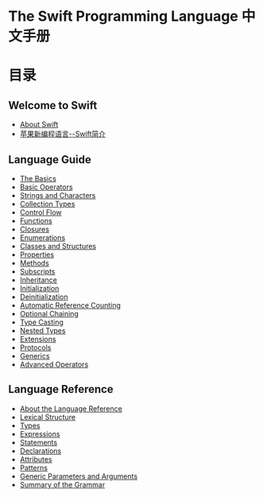 The Swift Programming Language 中文手册
======================================

# 目录

## Welcome to Swift

-  [About Swift](https://github.com/CocoaChina-editors/Welcome-to-Swift/blob/master/The%20Swift%20Programming%20Language/01Welcome%20to%20Swift/01About%20Swift.md)
-  [苹果新编程语言--Swift简介](https://github.com/CocoaChina-editors/Welcome-to-Swift/blob/master/The%20Swift%20Programming%20Language/01Welcome%20to%20Swift/02A%20Swift%20Tour.md)

## Language Guide

-  [The Basics](https://github.com/CocoaChina-editors/Welcome-to-Swift/blob/master/The%20Swift%20Programming%20Language/02Language%20Guide/01The%20Basics.md)
-  [Basic Operators](https://github.com/CocoaChina-editors/Welcome-to-Swift/blob/master/The%20Swift%20Programming%20Language/02Language%20Guide/02Basic%20Operators.md)
-  [Strings and Characters](https://github.com/CocoaChina-editors/Welcome-to-Swift/blob/master/The%20Swift%20Programming%20Language/02Language%20Guide/03Strings%20and%20Characters.md)
-  [Collection Types](https://github.com/CocoaChina-editors/Welcome-to-Swift/blob/master/The%20Swift%20Programming%20Language/02Language%20Guide/04Collection%20Types.md)
-  [Control Flow]()
-  [Functions](https://github.com/CocoaChina-editors/Welcome-to-Swift/blob/master/The%20Swift%20Programming%20Language/02Language%20Guide/06Functions.md)
-  [Closures](https://github.com/CocoaChina-editors/Welcome-to-Swift/blob/master/The%20Swift%20Programming%20Language/02Language%20Guide/07Closures.md)
-  [Enumerations](https://github.com/CocoaChina-editors/Welcome-to-Swift/blob/master/The%20Swift%20Programming%20Language/02Language%20Guide/08Enumerations.md)
-  [Classes and Structures](https://github.com/CocoaChina-editors/Welcome-to-Swift/blob/master/The%20Swift%20Programming%20Language/02Language%20Guide/09Classes%20and%20Structures.md)
-  [Properties](https://github.com/CocoaChina-editors/Welcome-to-Swift/blob/master/The%20Swift%20Programming%20Language/02Language%20Guide/10Properties.md)
-  [Methods](https://github.com/CocoaChina-editors/Welcome-to-Swift/blob/master/The%20Swift%20Programming%20Language/02Language%20Guide/11Methods.md)
-  [Subscripts](https://github.com/CocoaChina-editors/Welcome-to-Swift/blob/master/The%20Swift%20Programming%20Language/02Language%20Guide/12Subscripts.md)
-  [Inheritance](https://github.com/CocoaChina-editors/Welcome-to-Swift/blob/master/The%20Swift%20Programming%20Language/02Language%20Guide/13Inheritance.md)
-  [Initialization](https://github.com/CocoaChina-editors/Welcome-to-Swift/blob/master/The%20Swift%20Programming%20Language/02Language%20Guide/14Initialization.md)
-  [Deinitialization](https://github.com/CocoaChina-editors/Welcome-to-Swift/blob/master/The%20Swift%20Programming%20Language/02Language%20Guide/15Deinitialization.md)
-  [Automatic Reference Counting](https://github.com/CocoaChina-editors/Welcome-to-Swift/blob/master/The%20Swift%20Programming%20Language/02Language%20Guide/16Automatic%20Reference%20Counting.md)
-  [Optional Chaining](https://github.com/CocoaChina-editors/Welcome-to-Swift/blob/master/The%20Swift%20Programming%20Language/02Language%20Guide/17Optional%20Chaining.md)
-  [Type Casting](https://github.com/CocoaChina-editors/Welcome-to-Swift/blob/master/The%20Swift%20Programming%20Language/02Language%20Guide/18Type%20Casting.md)
-  [Nested Types](https://github.com/CocoaChina-editors/Welcome-to-Swift/blob/master/The%20Swift%20Programming%20Language/02Language%20Guide/19Nested%20Types.md)
-  [Extensions](https://github.com/CocoaChina-editors/Welcome-to-Swift/blob/master/The%20Swift%20Programming%20Language/02Language%20Guide/20Extensions.md)
-  [Protocols](https://github.com/CocoaChina-editors/Welcome-to-Swift/blob/master/The%20Swift%20Programming%20Language/02Language%20Guide/21Protocols.md)
-  [Generics](https://github.com/CocoaChina-editors/Welcome-to-Swift/blob/master/The%20Swift%20Programming%20Language/02Language%20Guide/22Generics.md)
-  [Advanced Operators](https://github.com/CocoaChina-editors/Welcome-to-Swift/blob/master/The%20Swift%20Programming%20Language/02Language%20Guide/23Advanced%20Operators.md)

## Language Reference

-  [About the Language Reference](https://github.com/CocoaChina-editors/Welcome-to-Swift/blob/master/The%20Swift%20Programming%20Language/03Language%20Reference/01About%20the%20Language%20Reference.md)
-  [Lexical Structure]()
-  [Types](https://github.com/CocoaChina-editors/Welcome-to-Swift/blob/master/The%20Swift%20Programming%20Language/03Language%20Reference/03Types.md)
-  [Expressions](https://github.com/CocoaChina-editors/Welcome-to-Swift/blob/master/The%20Swift%20Programming%20Language/03Language%20Reference/04Expressions.md)
-  [Statements]()
-  [Declarations](])
-  [Attributes](https://github.com/CocoaChina-editors/Welcome-to-Swift/blob/master/The%20Swift%20Programming%20Language/03Language%20Reference/07Attributes.md)
-  [Patterns]()
-  [Generic Parameters and Arguments]()
-  [Summary of the Grammar]()

